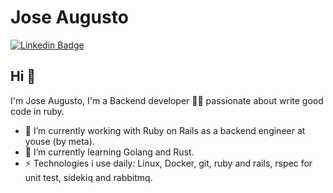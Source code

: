 # Jose Augusto
[![Linkedin Badge](https://img.shields.io/badge/-Jose_Augusto-blue?style=flat-square&logo=Linkedin&logoColor=white&linkhttps://www.linkedin.com/in/joseaugustodev/)](https://www.linkedin.com/in/joseaugustodev/)
## Hi 👋
I'm Jose Augusto, I'm a Backend developer 👨‍💻 passionate about write good code in ruby.

- 🔭 I’m currently working with Ruby on Rails as a backend engineer at youse (by meta).
- 🌱 I’m currently learning Golang and Rust.
- ⚡ Technologies i use daily: Linux, Docker, git, ruby and rails, rspec for unit test, sidekiq and rabbitmq.
